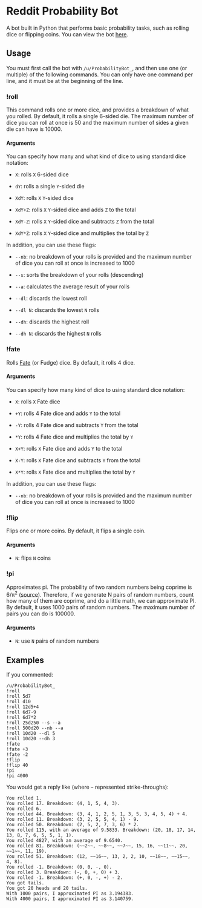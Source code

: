 # Reddit Probability Bot

A bot built in Python that performs basic probability tasks, such as rolling dice or flipping coins. You can view the bot [here](https://www.reddit.com/user/ProbabilityBot_).

## Usage

You must first call the bot with `/u/ProbabilityBot_`, and then use one (or multiple) of the following commands. You can only have one command per line, and it must be at the beginning of the line.

### !roll

This command rolls one or more dice, and provides a breakdown of what you rolled. By default, it rolls a single 6-sided die. The maximum number of dice you can roll at once is 50 and the maximum number of sides a given die can have is 10000.

#### Arguments

You can specify how many and what kind of dice to using standard dice notation:

* `X`: rolls `X` 6-sided dice

* `dY`: rolls a single `Y`-sided die

* `XdY`: rolls `X` `Y`-sided dice

* `XdY+Z`: rolls `X` `Y`-sided dice and adds `Z` to the total

* `XdY-Z`: rolls `X` `Y`-sided dice and subtracts `Z` from the total

* `XdY*Z`: rolls `X` `Y`-sided dice and multiplies the total by `Z`

In addition, you can use these flags:

* `--nb`: no breakdown of your rolls is provided and the maximum number of dice you can roll at once is increased to 1000

* `--s`: sorts the breakdown of your rolls (descending)

* `--a`: calculates the average result of your rolls

* `--dl`: discards the lowest roll

* `--dl N`: discards the lowest `N` rolls

* `--dh`: discards the highest roll

* `--dh N`: discards the highest `N` rolls

### !fate

Rolls [Fate](https://en.wikipedia.org/wiki/Fudge_(role-playing_game_system)#Fudge_dice) (or Fudge) dice. By default, it rolls 4 dice.

#### Arguments

You can specify how many kind of dice to using standard dice notation:

* `X`: rolls `X` Fate dice

* `+Y`: rolls 4 Fate dice and adds `Y` to the total

* `-Y`: rolls 4 Fate dice and subtracts `Y` from the total

* `*Y`: rolls 4 Fate dice and multiplies the total by `Y`

* `X+Y`: rolls `X` Fate dice and adds `Y` to the total

* `X-Y`: rolls `X` Fate dice and subtracts `Y` from the total

* `X*Y`: rolls `X` Fate dice and multiplies the total by `Y`

In addition, you can use these flags:

* `--nb`: no breakdown of your rolls is provided and the maximum number of dice you can roll at once is increased to 1000

### !flip 

Flips one or more coins. By default, it flips a single coin.

#### Arguments 

* `N`: flips `N` coins

### !pi

Approximates pi. The probability of two random numbers being coprime is 6/π<sup>2</sup> ([source](http://www.cut-the-knot.org/m/Probability/TwoCoprime.shtml)). Therefore, if we generate N pairs of random numbers, count how many of them are coprime, and do a little math, we can approximate PI. By default, it uses 1000 pairs of random numbers. The maximum number of pairs you can do is 100000.

#### Arguments

* `N`: use `N` pairs of random numbers

## Examples

If you commented: 

```
/u/ProbabilityBot_
!roll
!roll 5d7
!roll d10
!roll 12d5+4
!roll 6d7-9
!roll 6d7*2
!roll 25d250 --s --a
!roll 500d20 --nb --a
!roll 10d20 --dl 5
!roll 10d20 --dh 3
!fate
!fate +3
!fate -2
!flip
!flip 40
!pi
!pi 4000
```

You would get a reply like (where `~` represented strike-throughs):

```
You rolled 1.
You rolled 17. Breakdown: (4, 1, 5, 4, 3).
You rolled 6.
You rolled 44. Breakdown: (3, 4, 1, 2, 5, 1, 3, 5, 3, 4, 5, 4) + 4.
You rolled 11. Breakdown: (3, 2, 5, 5, 4, 1) - 9.
You rolled 50. Breakdown: (2, 5, 2, 7, 3, 6) * 2.
You rolled 115, with an average of 9.5833. Breakdown: (20, 18, 17, 14, 13, 8, 7, 6, 5, 5, 1, 1).
You rolled 4827, with an average of 9.6540.
You rolled 81. Breakdown: (~~2~~, ~~8~~, ~~7~~, 15, 16, ~~11~~, 20, ~~1~~, 11, 19).
You rolled 51. Breakdown: (12, ~~16~~, 13, 2, 2, 10, ~~18~~, ~~15~~, 4, 8).
You rolled -1. Breakdown: (0, 0, -, 0).
You rolled 3. Breakdown: (-, 0, +, 0) + 3.
You rolled -1. Breakdown: (+, 0, -, +) - 2.
You got tails.
You got 20 heads and 20 tails.
With 1000 pairs, I approximated PI as 3.194383.
With 4000 pairs, I approximated PI as 3.140759.
```

